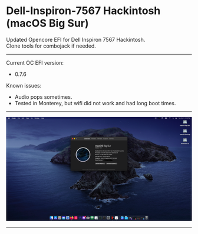 # Dell-Inspiron-7567 Hackintosh (macOS Big Sur)
Updated Opencore EFI for Dell Inspiron 7567 Hackintosh.<br>
Clone tools for combojack if needed.<br>

---

Current OC EFI version: 
- 0.7.6

Known issues: 

- Audio pops sometimes.
- Tested in Monterey, but wifi did not work and had long boot times.

---

 ![bigsur](images/TP9ANJV.png)

---



